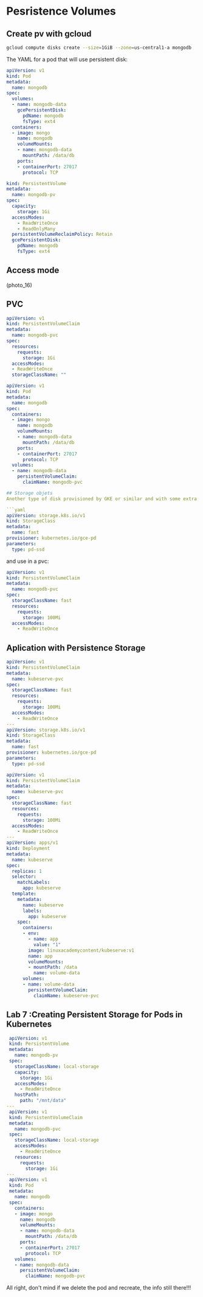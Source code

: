 # Pesristence Volumes

## Create pv with gcloud

```bash
gcloud compute disks create --size=1GiB --zone=us-central1-a mongodb
```

The YAML for a pod that will use persistent disk:

```yaml
apiVersion: v1
kind: Pod
metadata:
  name: mongodb
spec:
  volumes:
  - name: mongodb-data
    gcePersistentDisk:
      pdName: mongodb
      fsType: ext4
  containers:
  - image: mongo
    name: mongodb
    volumeMounts:
    - name: mongodb-data
      mountPath: /data/db
    ports:
    - containerPort: 27017
      protocol: TCP
```

```yaml
kind: PersistentVolume
metadata:
  name: mongodb-pv
spec:
  capacity:
    storage: 1Gi
  accessModes:
    - ReadWriteOnce
    - ReadOnlyMany
  persistentVolumeReclaimPolicy: Retain
  gcePersistentDisk:
    pdName: mongodb
    fsType: ext4
```

## Access mode

(photo_16)

## PVC

```yaml
apiVersion: v1
kind: PersistentVolumeClaim
metadata:
  name: mongodb-pvc
spec:
  resources:
    requests:
      storage: 1Gi
  accessModes:
  - ReadWriteOnce
  storageClassName: ""
```

```yaml
apiVersion: v1
kind: Pod
metadata:
  name: mongodb
spec:
  containers:
  - image: mongo
    name: mongodb
    volumeMounts:
    - name: mongodb-data
      mountPath: /data/db
    ports:
    - containerPort: 27017
      protocol: TCP
  volumes:
  - name: mongodb-data
    persistentVolumeClaim:
      claimName: mongodb-pvc

## Storage objets
Another type of disk provisioned by GKE or similar and with some extra parameter for example SSD

```yaml
apiVersion: storage.k8s.io/v1
kind: StorageClass
metadata:
  name: fast
provisioner: kubernetes.io/gce-pd
parameters:
  type: pd-ssd
```

and use in a pvc:

```yaml
apiVersion: v1
kind: PersistentVolumeClaim
metadata:
  name: mongodb-pvc
spec:
  storageClassName: fast
  resources:
    requests:
      storage: 100Mi
  accessModes:
    - ReadWriteOnce
```

## Aplication with Persistence Storage

```yaml
apiVersion: v1
kind: PersistentVolumeClaim
metadata:
  name: kubeserve-pvc
spec:
  storageClassName: fast
  resources:
    requests:
      storage: 100Mi
  accessModes:
    - ReadWriteOnce
---
apiVersion: storage.k8s.io/v1
kind: StorageClass
metadata:
  name: fast
provisioner: kubernetes.io/gce-pd
parameters:
  type: pd-ssd
```

```yaml
apiVersion: v1
kind: PersistentVolumeClaim
metadata:
  name: kubeserve-pvc
spec:
  storageClassName: fast
  resources:
    requests:
      storage: 100Mi
  accessModes:
    - ReadWriteOnce
---
apiVersion: apps/v1
kind: Deployment
metadata:
  name: kubeserve
spec:
  replicas: 1
  selector:
    matchLabels:
      app: kubeserve
  template:
    metadata:
      name: kubeserve
      labels:
        app: kubeserve
    spec:
      containers:
      - env:
        - name: app
          value: "1"
        image: linuxacademycontent/kubeserve:v1
        name: app
        volumeMounts:
        - mountPath: /data
          name: volume-data
      volumes:
      - name: volume-data
        persistentVolumeClaim:
          claimName: kubeserve-pvc
```

## Lab 7 :Creating Persistent Storage for Pods in Kubernetes

```yaml
 apiVersion: v1
 kind: PersistentVolume
 metadata:
   name: mongodb-pv
 spec:
   storageClassName: local-storage
   capacity:
     storage: 1Gi
   accessModes:
     - ReadWriteOnce
   hostPath:
     path: "/mnt/data"
---
 apiVersion: v1
 kind: PersistentVolumeClaim
 metadata:
   name: mongodb-pvc
 spec:
   storageClassName: local-storage
   accessModes:
     - ReadWriteOnce
   resources:
     requests:
       storage: 1Gi  
---
 apiVersion: v1
 kind: Pod
 metadata:
   name: mongodb
 spec:
   containers:
   - image: mongo
     name: mongodb
     volumeMounts:
     - name: mongodb-data
       mountPath: /data/db
     ports:
     - containerPort: 27017
       protocol: TCP
   volumes:
   - name: mongodb-data
     persistentVolumeClaim:
       claimName: mongodb-pvc
```

All right, don't mind if we delete the pod and recreate, the info still there!!!
